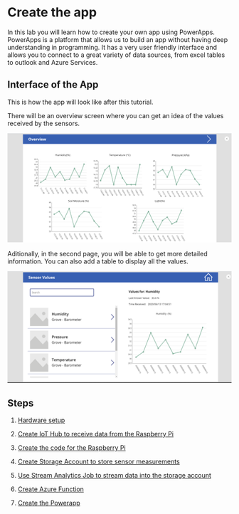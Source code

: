 # Create the app

In this lab you will learn how to create your own app using PowerApps. PowerApps is a platform that allows us to build an app without having deep understanding in programming. It has a very user friendly interface and allows you to connect to a great variety of data sources, from excel tables to outlook and Azure Services.

## Interface of the App

This is how the app will look like after this tutorial.

There will be an overview screen where you can get an idea of the values received by the sensors.

![overview screen](./media/overviewScreen.png)

Aditionally, in the second page, you will be able to get more detailed information. You can also add a table to display all the values.

![sensor values screen](./media/SensorValue.png)

## Steps

1. [Hardware setup](Hardware_setup.md)

1. [Create IoT Hub to receive data from the Raspberry Pi](Create_IoTHub.md)

1. [Create the code for the Raspberry Pi](Python_code.md)

1. [Create Storage Account to store sensor measurements](Create_storage_account.md)

1. [Use Stream Analytics Job to stream data into the storage account](Create_stream_analytics.md)

1. [Create Azure Function](Create_function.md)

1. [Create the Powerapp](Create_PowerApps.md)
